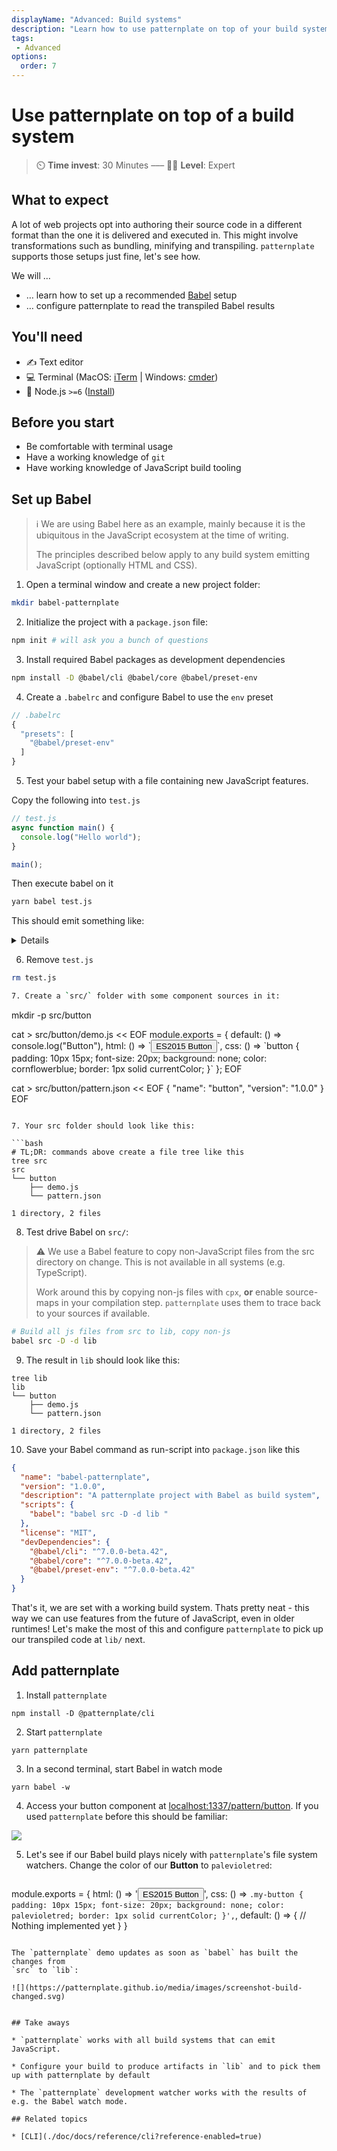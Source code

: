 ```yaml
---
displayName: "Advanced: Build systems"
description: "Learn how to use patternplate on top of your build system"
tags: 
 - Advanced
options:
  order: 7
---
```


# Use patternplate on top of a build system

> :timer_clock: **Time invest**: 30 Minutes ––– :woman_student: **Level**: Expert


## What to expect

A lot of web projects opt into authoring their source code in a different format than the one it is delivered and executed in. This might involve transformations such as bundling, minifying and transpiling. `patternplate` supports those setups just fine, let's see how.

We will …

* … learn how to set up a recommended [Babel](https://babeljs.io/) setup 
* … configure patternplate to read the transpiled Babel results

## You'll need

* :writing_hand: Text editor
* :computer: Terminal (MacOS: [iTerm](https://www.iterm2.com/) | Windows: [cmder](http://cmder.net/))
* :turtle: Node.js `>=6` ([Install](https://nodejs.org/en/))

## Before you start

* Be comfortable with terminal usage
* Have a working knowledge of `git`
* Have working knowledge of JavaScript build tooling

## Set up Babel

> :information_source: We are using Babel here as an example, mainly because it is
the ubiquitous in the JavaScript ecosystem at the time of writing. 
>
> The principles described below apply to any build system emitting JavaScript (optionally HTML and CSS).

1. Open a terminal window and create a new project folder: 

  ```bash
  mkdir babel-patternplate
  ```

2. Initialize the project with a `package.json` file:

  ```bash
  npm init # will ask you a bunch of questions
  ```

3. Install required Babel packages as development dependencies

  ```bash
  npm install -D @babel/cli @babel/core @babel/preset-env
  ```

4. Create a `.babelrc` and configure Babel to use the `env` preset

  ```js
  // .babelrc
  {
    "presets": [
      "@babel/preset-env"
    ]
  }
  ```

5. Test your babel setup with a file containing new JavaScript features.

  Copy the following into `test.js`

  ```js
  // test.js
  async function main() {
    console.log("Hello world");
  }

  main();
  ```

  Then execute babel on it

  ```bash
  yarn babel test.js
  ```

  This should emit something like: 

  <details>

    ```js
    "use strict";

    function _asyncToGenerator(fn) { return function () { var self = this, args = arguments; return new Promise(function (resolve, reject) { var gen = fn.apply(self, args); function step(key, arg) { try { var info = gen[key](arg); var value = info.value; } catch (error) { reject(error); return; } if (info.done) { resolve(value); } else { Promise.resolve(value).then(_next, _throw); } } function _next(value) { step("next", value); } function _throw(err) { step("throw", err); } _next(); }); }; }

    // test.js
    function main() {
      return _main.apply(this, arguments);
    }

    function _main() {
      _main = _asyncToGenerator(
      /*#__PURE__*/
      regeneratorRuntime.mark(function _callee() {
        return regeneratorRuntime.wrap(function _callee$(_context) {
          while (1) {
            switch (_context.prev = _context.next) {
              case 0:
                console.log("Hello world");

              case 1:
              case "end":
                return _context.stop();
            }
          }
        }, _callee, this);
      }));
      return _main.apply(this, arguments);
    }

    main();
    ```

  </details>

6. Remove `test.js` 

  ```bash
  rm test.js

7. Create a `src/` folder with some component sources in it:

  ```
  mkdir -p src/button
  
  cat > src/button/demo.js << EOF
  module.exports = {
    default: () => console.log("Button"),
    html: () => \`<button>ES2015 Button</button>\`,
    css: () => \`button {
      padding: 10px 15px;
      font-size: 20px; 
      background: none; 
      color: cornflowerblue; 
      border: 1px solid currentColor;
    }\`
  };
  EOF
  
  cat > src/button/pattern.json << EOF
  {
    "name": "button",
    "version": "1.0.0"
  }
  EOF
  ```

7. Your src folder should look like this:

  ```bash
  # TL;DR: commands above create a file tree like this
  tree src
  src
  └── button
      ├── demo.js
      └── pattern.json

  1 directory, 2 files
  ```

8. Test drive Babel on `src/`:

  > :warning: We use a Babel feature to copy non-JavaScript
  > files from the src directory on change. This is not available
  > in all systems (e.g. TypeScript). 
  >
  > Work around this by copying non-js files with `cpx`, **or** enable
  > source-maps in your compilation step. `patternplate` uses them to 
  > trace back to your sources if available.

  ```bash
  # Build all js files from src to lib, copy non-js
  babel src -D -d lib 
  ```

9. The result in `lib` should look like this:

  ```
  tree lib
  lib
  └── button
      ├── demo.js
      └── pattern.json
  
  1 directory, 2 files
  ```

10. Save your Babel command as run-script into `package.json` like this

  ```json
  {
    "name": "babel-patternplate",
    "version": "1.0.0",
    "description": "A patternplate project with Babel as build system",
    "scripts": {
      "babel": "babel src -D -d lib "
    },
    "license": "MIT",
    "devDependencies": {
      "@babel/cli": "^7.0.0-beta.42",
      "@babel/core": "^7.0.0-beta.42",
      "@babel/preset-env": "^7.0.0-beta.42"
    }
  }
  ```

  That's it, we are set with a working build system. Thats pretty neat - this way we
  can use features from the future of JavaScript, even in older runtimes! 
  Let's make the most of this and configure `patternplate` to pick up our transpiled code at `lib/` next.

## Add patternplate

1. Install `patternplate`

  ```
  npm install -D @patternplate/cli
  ```

2. Start `patternplate`

  ```
  yarn patternplate
  ```

3. In a second terminal, start Babel in watch mode

  ```
  yarn babel -w
  ```

4. Access your button component at [localhost:1337/pattern/button](http://localhost:1337/pattern/button).
   If you used `patternplate` before this should be familiar:

  ![](https://patternplate.github.io/media/images/screenshot-build.svg)

5. Let's see if our Babel build plays nicely with `patternplate`'s file system watchers.
   Change the color of our **Button** to `palevioletred`:

   ```js
  module.exports = {
    html: () => '<button class="my-button">ES2015 Button</button>',
    css: () => `
      .my-button {
        padding: 10px 15px;
        font-size: 20px;
        background: none;
        color: palevioletred;
        border: 1px solid currentColor;
      }',
    `,
    default: () => {
      // Nothing implemented yet
    }
  }
  ```

  The `patternplate` demo updates as soon as `babel` has built the changes from
  `src` to `lib`: 

  ![](https://patternplate.github.io/media/images/screenshot-build-changed.svg)


## Take aways

* `patternplate` works with all build systems that can emit JavaScript. 

* Configure your build to produce artifacts in `lib` and to pick them up with patternplate by default

* The `patternplate` development watcher works with the results of e.g. the Babel watch mode.

## Related topics

* [CLI](./doc/docs/reference/cli?reference-enabled=true)

